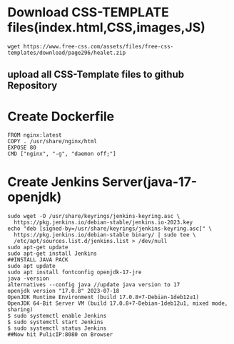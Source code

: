 # Download CSS-TEMPLATE files(index.html,CSS,images,JS)
```shell
wget https://www.free-css.com/assets/files/free-css-templates/download/page296/healet.zip
```
## upload all CSS-Template files to github Repository

# Create Dockerfile
```shell
FROM nginx:latest
COPY . /usr/share/nginx/html
EXPOSE 80
CMD ["nginx", "-g", "daemon off;"]
```

# Create Jenkins Server(java-17-openjdk)
```shell
sudo wget -O /usr/share/keyrings/jenkins-keyring.asc \
  https://pkg.jenkins.io/debian-stable/jenkins.io-2023.key
echo "deb [signed-by=/usr/share/keyrings/jenkins-keyring.asc]" \
  https://pkg.jenkins.io/debian-stable binary/ | sudo tee \
  /etc/apt/sources.list.d/jenkins.list > /dev/null
sudo apt-get update
sudo apt-get install Jenkins
##INSTALL JAVA PACK
sudo apt update
sudo apt install fontconfig openjdk-17-jre
java -version
alternatives --config java //update java version to 17
openjdk version "17.0.8" 2023-07-18
OpenJDK Runtime Environment (build 17.0.8+7-Debian-1deb12u1)
OpenJDK 64-Bit Server VM (build 17.0.8+7-Debian-1deb12u1, mixed mode, sharing)
$ sudo systemctl enable Jenkins
$ sudo systemctl start Jenkins
$ sudo systemctl status Jenkins
##Now hit PulicIP:8080 on Browser

